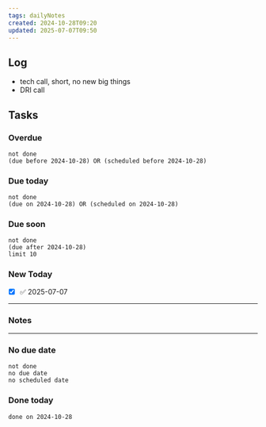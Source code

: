 ```yaml
---
tags: dailyNotes
created: 2024-10-28T09:20
updated: 2025-07-07T09:50
---
```

## Log
- tech call, short, no new big things
- DRI call

## Tasks
### Overdue
```tasks
not done
(due before 2024-10-28) OR (scheduled before 2024-10-28)
```

### Due today
```tasks
not done
(due on 2024-10-28) OR (scheduled on 2024-10-28)
```

### Due soon
```tasks
not done
(due after 2024-10-28)
limit 10
```

### New Today
- [x] ✅ 2025-07-07
----
### Notes

----
### No due date
```tasks
not done
no due date
no scheduled date
```

### Done today
```tasks
done on 2024-10-28
```
